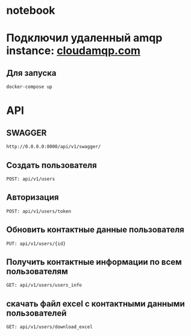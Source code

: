 # notebook

# Подключил удаленный amqp instance: [cloudamqp.com](https://www.cloudamqp.com/)

## Для запуска
```
docker-compose up
```

# API
## SWAGGER
```
http://0.0.0.0:8000/api/v1/swagger/
```

## Создать пользователя
```
POST: api/v1/users
```
## Авторизация
```
POST: api/v1/users/token
```
## Обновить контактные данные пользователя
```
PUT: api/v1/users/{id}
```
## Получить контактные информации по всем пользователям
```
GET: api/v1/users/users_info
```
## скачать файл excel с контактными данными пользователей
```
GET: api/v1/users/download_excel
```
